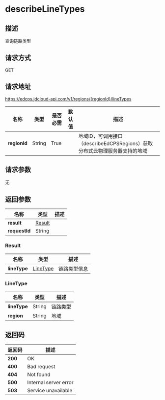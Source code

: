 # describeLineTypes


## 描述
查询链路类型

## 请求方式
GET

## 请求地址
https://edcps.jdcloud-api.com/v1/regions/{regionId}/lineTypes

|名称|类型|是否必需|默认值|描述|
|---|---|---|---|---|
|**regionId**|String|True| |地域ID，可调用接口（describeEdCPSRegions）获取分布式云物理服务器支持的地域|

## 请求参数
无


## 返回参数
|名称|类型|描述|
|---|---|---|
|**result**|[Result](describelinetypes#result)| |
|**requestId**|String| |

### <div id="result">Result</div>
|名称|类型|描述|
|---|---|---|
|**lineType**|[LineType](describelinetypes#linetype)|链路类型信息|
### <div id="linetype">LineType</div>
|名称|类型|描述|
|---|---|---|
|**lineType**|String|链路类型|
|**region**|String|地域|

## 返回码
|返回码|描述|
|---|---|
|**200**|OK|
|**400**|Bad request|
|**404**|Not found|
|**500**|Internal server error|
|**503**|Service unavailable|
